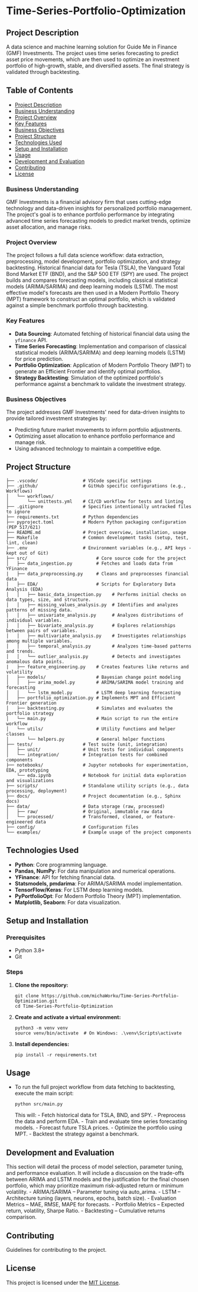 # **Time-Series-Portfolio-Optimization**

## **Project Description**
A data science and machine learning solution for Guide Me in Finance (GMF) Investments. The project uses time series forecasting to predict asset price movements, which are then used to optimize an investment portfolio of high-growth, stable, and diversified assets. The final strategy is validated through backtesting.

## Table of Contents
- [Project Description](#project-description)
- [Business Understanding](#business-understanding)
- [Project Overview](#project-overview)
- [Key Features](#key-features)
- [Business Objectives](#business-objectives)
- [Project Structure](#project-structure)
- [Technologies Used](#technologies-used)
- [Setup and Installation](#setup-and-installation)
- [Usage](#usage)
- [Development and Evaluation](#development-and-evaluation)
- [Contributing](#contributing)
- [License](#license)

### **Business Understanding**

GMF Investments is a financial advisory firm that uses cutting-edge technology and data-driven insights for personalized portfolio management. The project's goal is to enhance portfolio performance by integrating advanced time series forecasting models to predict market trends, optimize asset allocation, and manage risks.

### **Project Overview**

The project follows a full data science workflow: data extraction, preprocessing, model development, portfolio optimization, and strategy backtesting. Historical financial data for Tesla (TSLA), the Vanguard Total Bond Market ETF (BND), and the S&P 500 ETF (SPY) are used. The project builds and compares forecasting models, including classical statistical models (ARIMA/SARIMA) and deep learning models (LSTM). The most effective model's forecasts are then used in a Modern Portfolio Theory (MPT) framework to construct an optimal portfolio, which is validated against a simple benchmark portfolio through backtesting.

### **Key Features**

- **Data Sourcing**: Automated fetching of historical financial data using the `yfinance` API.
- **Time Series Forecasting**: Implementation and comparison of classical statistical models (ARIMA/SARIMA) and deep learning models (LSTM) for price prediction.
- **Portfolio Optimization**: Application of Modern Portfolio Theory (MPT) to generate an Efficient Frontier and identify optimal portfolios.
- **Strategy Backtesting**: Simulation of the optimized portfolio's performance against a benchmark to validate the investment strategy.

### **Business Objectives**

The project addresses GMF Investments' need for data-driven insights to provide tailored investment strategies by:
- Predicting future market movements to inform portfolio adjustments.
- Optimizing asset allocation to enhance portfolio performance and manage risk.
- Using advanced technology to maintain a competitive edge.

## **Project Structure**
```
├── .vscode/                 # VSCode specific settings
├── .github/                 # GitHub specific configurations (e.g., Workflows)
│   └── workflows/
│       └── unittests.yml    # CI/CD workflow for tests and linting
├── .gitignore               # Specifies intentionally untracked files to ignore
├── requirements.txt         # Python dependencies
├── pyproject.toml           # Modern Python packaging configuration (PEP 517/621)
├── README.md                # Project overview, installation, usage
├── Makefile                 # Common development tasks (setup, test, lint, clean)
├── .env                     # Environment variables (e.g., API keys - kept out of Git)
├── src/                          # Core source code for the project
│   ├── data_ingestion.py         # Fetches and loads data from YFinance
|   ├── data_preprocessing.py     # Cleans and preprocesses financial data
│   ├── EDA/                      # Scripts for Exploratory Data Analysis (EDA)
│   │   ├── basic_data_inspection.py    # Performs initial checks on data types, size, and structure.
│   │   ├── missing_values_analysis.py  # Identifies and analyzes patterns of missing data.
│   │   ├── univariate_analysis.py      # Analyzes distributions of individual variables.
│   │   ├── bivariate_analysis.py       # Explores relationships between pairs of variables.
│   │   ├── multivariate_analysis.py    # Investigates relationships among multiple variables.
│   │   ├── temporal_analysis.py        # Analyzes time-based patterns and trends.
│   │   └── outlier_analysis.py         # Detects and investigates anomalous data points.
|   ├── feature_engineering.py    # Creates features like returns and volatility
│   ├── models/                   # Bayesian change point modeling
│   │   ├── arima_model.py        # ARIMA/SARIMA model training and forecasting
│   │   └── lstm_model.py         # LSTM deep learning forecasting
│   ├── portfolio_optimization.py # Implements MPT and Efficient Frontier generation
│   ├── backtesting.py            # Simulates and evaluates the portfolio strategy
│   └── main.py                   # Main script to run the entire workflow
│   └── utils/                    # Utility functions and helper classes
│       └── helpers.py            # General helper functions
├── tests/                   # Test suite (unit, integration)
│   ├── unit/                # Unit tests for individual components
│   └── integration/         # Integration tests for combined components
├── notebooks/               # Jupyter notebooks for experimentation, EDA, prototyping
    └── eda.ipynb            # Notebook for initial data exploration and visualizations
├── scripts/                 # Standalone utility scripts (e.g., data processing, deployment)
├── docs/                    # Project documentation (e.g., Sphinx docs)
├── data/                    # Data storage (raw, processed)
│   ├── raw/                 # Original, immutable raw data
│   └── processed/           # Transformed, cleaned, or feature-engineered data
├── config/                  # Configuration files
└── examples/                # Example usage of the project components
```


## **Technologies Used**

- **Python**: Core programming language.
- **Pandas, NumPy**: For data manipulation and numerical operations.
- **YFinance**: API for fetching financial data.
- **Statsmodels, pmdarima**: For ARIMA/SARIMA model implementation.
- **TensorFlow/Keras**: For LSTM deep learning models.
- **PyPortfolioOpt**: For Modern Portfolio Theory (MPT) implementation.
- **Matplotlib, Seaborn**: For data visualization.

## **Setup and Installation**

### **Prerequisites**

- Python 3.8+
- Git

### **Steps**

1. **Clone the repository:**
    
    ```
    git clone https://github.com/michaWorku/Time-Series-Portfolio-Optimization.git
    cd Time-Series-Portfolio-Optimization
    
    ```
    
    
2. **Create and activate a virtual environment:**
    
    ```
    python3 -m venv venv
    source venv/bin/activate  # On Windows: .\venv\Scripts\activate
    
    ```
    
3. **Install dependencies:**
    
    ```
    pip install -r requirements.txt
    
    ```
    

## **Usage**

- To run the full project workflow from data fetching to backtesting, execute the main script:


    ```
    python src/main.py
    
    ```
    
   This will:
      - Fetch historical data for TSLA, BND, and SPY.
      - Preprocess the data and perform EDA.
      - Train and evaluate time series forecasting models.
      - Forecast future TSLA prices.
      - Optimize the portfolio using MPT.
      - Backtest the strategy against a benchmark.
    

## **Development and Evaluation**

This section will detail the process of model selection, parameter tuning, and performance evaluation. It will include a discussion on the trade-offs between ARIMA and LSTM models and the justification for the final chosen portfolio, which may prioritize maximum risk-adjusted return or minimum volatility.
    - ARIMA/SARIMA – Parameter tuning via auto_arima.
    - LSTM – Architecture tuning (layers, neurons, epochs, batch size).
    - Evaluation Metrics – MAE, RMSE, MAPE for forecasts.
    - Portfolio Metrics – Expected return, volatility, Sharpe Ratio.
    - Backtesting – Cumulative returns comparison.

## **Contributing**

Guidelines for contributing to the project.

## **License**

This project is licensed under the [MIT License](https://www.google.com/search?q=LICENSE).
